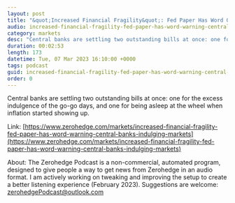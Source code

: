 ```yaml
---
layout: post
title: "&quot;Increased Financial Fragility&quot;: Fed Paper Has Word Of Warning For Central Banks Indulging Markets"
audio: increased-financial-fragility-fed-paper-has-word-warning-central-banks-indulging-markets-0
category: markets
desc: "Central banks are settling two outstanding bills at once: one for the excess indulgence of the go-go days, and one for being asleep at the wheel when inflation started showing up."
duration: 00:02:53
length: 173
datetime: Tue, 07 Mar 2023 16:10:00 +0000
tags: podcast
guid: increased-financial-fragility-fed-paper-has-word-warning-central-banks-indulging-markets-0
order: 0
---
```

Central banks are settling two outstanding bills at once: one for the excess indulgence of the go-go days, and one for being asleep at the wheel when inflation started showing up.

Link: [https://www.zerohedge.com/markets/increased-financial-fragility-fed-paper-has-word-warning-central-banks-indulging-markets](https://www.zerohedge.com/markets/increased-financial-fragility-fed-paper-has-word-warning-central-banks-indulging-markets)

About: The Zerohedge Podcast is a non-commercial, automated program, designed to give people a way to get news from Zerohedge in an audio format.  I am actively working on tweaking and improving the setup to create a better listening experience (February 2023).  Suggestions are welcome: [zerohedgePodcast@outlook.com](mailto:zerohedgePodcast@outlook.com)